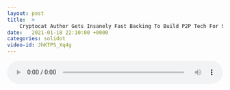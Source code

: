 ```yaml
---
layout: post
title:  >
    Cryptocat Author Gets Insanely Fast Backing To Build P2P Tech For Social Media
date:   2021-01-18 22:10:00 +0000
categories: solidot
video-id: JhKTPS_Xq4g
---
```


<audio src="/assets/7026814882bf7c364e2d18a86fd617f8.mp3" style="width: 100%;" controls></audio>

